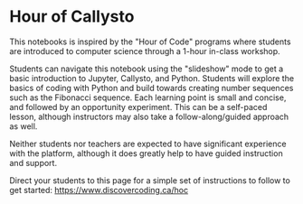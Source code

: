 # Hour of Callysto

This notebooks is inspired by the "Hour of Code" programs where students are introduced to computer science through a 1-hour in-class workshop. 

Students can navigate this notebook using the "slideshow" mode to get a basic introduction to Jupyter, Callysto, and Python. Students will explore the basics of coding with Python and build towards creating number sequences such as the Fibonacci sequence. Each learning point is small and concise, and followed by an opportunity experiment. This can be a self-paced lesson, although instructors may also take a follow-along/guided approach as well.

Neither students nor teachers are expected to have significant experience with the platform, although it does greatly help to have guided instruction and support.

Direct your students to this page for a simple set of instructions to follow to get started: <https://www.discovercoding.ca/hoc>

